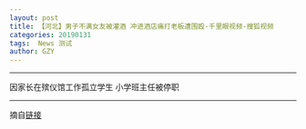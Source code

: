```yaml
---
layout: post
title: 【河北】男子不满女友被灌酒 冲进酒店痛打老板遭围殴-千里眼视频-搜狐视频
categories: 20190131
tags:  News 测试
author: GZY
---
```


*****

因家长在殡仪馆工作孤立学生 小学班主任被停职

*****

摘自[链接](https://tv.sohu.com/v/dXMvMjk2NzU5NTMxLzExODc5MzIxOS5zaHRtbA==.html)
